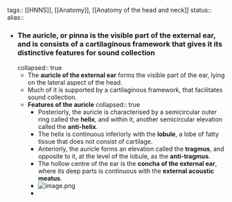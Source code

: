 tags:: [[HNNS]], [[Anatomy]], [[Anatomy of the head and neck]] 
status::
alias::

- ### The auricle, or pinna is the visible part of the external ear, and is consists of a cartilaginous framework that gives it its distinctive features for sound collection
  collapsed:: true
	- The **auricle of the external ear** forms the visible part of the ear, lying on the lateral aspect of the head.
	- Much of it is supported by a cartilaginous framework, that facilitates sound collection.
	- **Features of the auricle**
	  collapsed:: true
		- Posteriorly, the auricle is characterised by a semicircular outer ring called the **helix**, and within it, another semicircular elevation called the **anti-helix**.
		- The helix is continuous inferiorly with the **lobule**, a lobe of fatty tissue that does not consist of cartilage.
		- Anteriorly, the auricle forms an elevation called the **tragmus**, and opposite to it, at the level of the lobule, as the **anti-tragmus**.
		- The hollow centre of the ear is the **concha of the external ear**, where its deep parts is continuous with the **external acoustic meatus**.
		- ![image.png](../assets/image_1673412116558_0.png)
		-